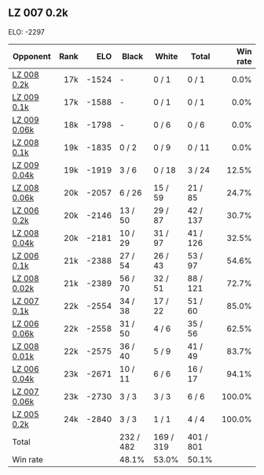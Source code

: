 ## LZ 007 0.2k ##

ELO: -2297

Opponent | Rank | ELO | Black | White | Total | Win rate
---------|-----:|----:|-------|-------|-------|-------:
[LZ 008 0.2k](LZ%20008%200.2k.md) | 17k | -1524 | - | 0 / 1 | 0 / 1 | 0.0%
[LZ 009 0.1k](LZ%20009%200.1k.md) | 17k | -1588 | - | 0 / 1 | 0 / 1 | 0.0%
[LZ 009 0.06k](LZ%20009%200.06k.md) | 18k | -1798 | - | 0 / 6 | 0 / 6 | 0.0%
[LZ 008 0.1k](LZ%20008%200.1k.md) | 19k | -1835 | 0 / 2 | 0 / 9 | 0 / 11 | 0.0%
[LZ 009 0.04k](LZ%20009%200.04k.md) | 19k | -1919 | 3 / 6 | 0 / 18 | 3 / 24 | 12.5%
[LZ 008 0.06k](LZ%20008%200.06k.md) | 20k | -2057 | 6 / 26 | 15 / 59 | 21 / 85 | 24.7%
[LZ 006 0.2k](LZ%20006%200.2k.md) | 20k | -2146 | 13 / 50 | 29 / 87 | 42 / 137 | 30.7%
[LZ 008 0.04k](LZ%20008%200.04k.md) | 20k | -2181 | 10 / 29 | 31 / 97 | 41 / 126 | 32.5%
[LZ 006 0.1k](LZ%20006%200.1k.md) | 21k | -2388 | 27 / 54 | 26 / 43 | 53 / 97 | 54.6%
[LZ 008 0.02k](LZ%20008%200.02k.md) | 21k | -2389 | 56 / 70 | 32 / 51 | 88 / 121 | 72.7%
[LZ 007 0.1k](LZ%20007%200.1k.md) | 22k | -2554 | 34 / 38 | 17 / 22 | 51 / 60 | 85.0%
[LZ 006 0.06k](LZ%20006%200.06k.md) | 22k | -2558 | 31 / 50 | 4 / 6 | 35 / 56 | 62.5%
[LZ 008 0.01k](LZ%20008%200.01k.md) | 22k | -2575 | 36 / 40 | 5 / 9 | 41 / 49 | 83.7%
[LZ 006 0.04k](LZ%20006%200.04k.md) | 23k | -2671 | 10 / 11 | 6 / 6 | 16 / 17 | 94.1%
[LZ 007 0.06k](LZ%20007%200.06k.md) | 23k | -2730 | 3 / 3 | 3 / 3 | 6 / 6 | 100.0%
[LZ 005 0.2k](LZ%20005%200.2k.md) | 24k | -2840 | 3 / 3 | 1 / 1 | 4 / 4 | 100.0%
Total | | | 232 / 482 | 169 / 319 | 401 / 801 | 
Win rate| | | 48.1% | 53.0% | 50.1% | 
